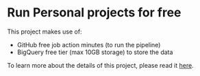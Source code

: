 # Run Personal projects for free

This project makes use of:
- GitHub free job action minutes (to run the pipeline)
- BigQuery free tier (max 10GB storage) to store the data


To learn more about the details of this project, please read it [here](https://medium.com/data-engineer-things/zero-cost-cloud-solutions-for-your-personal-projects-127f5b53b6b0).
